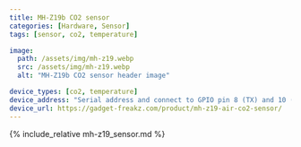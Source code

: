 ```yaml
---
title: MH-Z19b CO2 sensor
categories: [Hardware, Sensor]
tags: [sensor, co2, temperature]

image:
  path: /assets/img/mh-z19.webp
  src: /assets/img/mh-z19.webp
  alt: "MH-Z19b CO2 sensor header image"

device_types: [co2, temperature]
device_address: "Serial address and connect to GPIO pin 8 (TX) and 10 (RX). Ex: `/dev/ttyS0`"
device_url: https://gadget-freakz.com/product/mh-z19-air-co2-sensor/
---
```


{% include_relative mh-z19_sensor.md %}